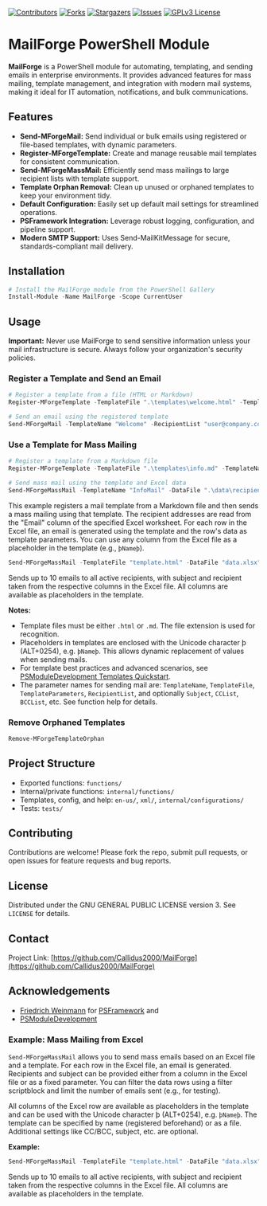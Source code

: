 ﻿<!-- PROJECT SHIELDS -->
[![Contributors](https://img.shields.io/github/contributors/Callidus2000/MailForge.svg?style=for-the-badge)](https://github.com/Callidus2000/MailForge/graphs/contributors)
[![Forks](https://img.shields.io/github/forks/Callidus2000/MailForge.svg?style=for-the-badge)](https://github.com/Callidus2000/MailForge/network/members)
[![Stargazers](https://img.shields.io/github/stars/Callidus2000/MailForge.svg?style=for-the-badge)](https://github.com/Callidus2000/MailForge/stargazers)
[![Issues](https://img.shields.io/github/issues/Callidus2000/MailForge.svg?style=for-the-badge)](https://github.com/Callidus2000/MailForge/issues)
[![GPLv3 License](https://img.shields.io/github/license/Callidus2000/MailForge.svg?style=for-the-badge)](https://github.com/Callidus2000/MailForge/blob/master/LICENSE)

# MailForge PowerShell Module

**MailForge** is a PowerShell module for automating, templating, and sending emails in enterprise environments. It provides advanced features for mass mailing, template management, and integration with modern mail systems, making it ideal for IT automation, notifications, and bulk communications.

## Features

- **Send-MForgeMail:** Send individual or bulk emails using registered or file-based templates, with dynamic parameters.
- **Register-MForgeTemplate:** Create and manage reusable mail templates for consistent communication.
- **Send-MForgeMassMail:** Efficiently send mass mailings to large recipient lists with template support.
- **Template Orphan Removal:** Clean up unused or orphaned templates to keep your environment tidy.
- **Default Configuration:** Easily set up default mail settings for streamlined operations.
- **PSFramework Integration:** Leverage robust logging, configuration, and pipeline support.
- **Modern SMTP Support:** Uses Send-MailKitMessage for secure, standards-compliant mail delivery.

## Installation

```powershell
# Install the MailForge module from the PowerShell Gallery
Install-Module -Name MailForge -Scope CurrentUser
```

## Usage

**Important:**
Never use MailForge to send sensitive information unless your mail infrastructure is secure. Always follow your organization's security policies.



### Register a Template and Send an Email

```powershell
# Register a template from a file (HTML or Markdown)
Register-MForgeTemplate -TemplateFile ".\templates\welcome.html" -TemplateName "Welcome"

# Send an email using the registered template
Send-MForgeMail -TemplateName "Welcome" -RecipientList "user@company.com" -TemplateParameters @{ Name = "Max Mustermann" }
```


### Use a Template for Mass Mailing

```powershell
# Register a template from a Markdown file
Register-MForgeTemplate -TemplateFile ".\templates\info.md" -TemplateName "InfoMail"

# Send mass mail using the template and Excel data
Send-MForgeMassMail -TemplateName "InfoMail" -DataFile ".\data\recipients.xlsx" -WorksheetName "Sheet1" -MailToColumn "Email"
```

This example registers a mail template from a Markdown file and then sends a mass mailing using that template. The recipient addresses are read from the "Email" column of the specified Excel worksheet. For each row in the Excel file, an email is generated using the template and the row's data as template parameters. You can use any column from the Excel file as a placeholder in the template (e.g., `þNameþ`).

```powershell
Send-MForgeMassMail -TemplateFile "template.html" -DataFile "data.xlsx" -WorksheetName "Sheet1" -MailToColumn "Email" -SubjectColumn "BetSubjectreff" -Limit 10 -Filter { $_.Status -eq 'Active' }
```

Sends up to 10 emails to all active recipients, with subject and recipient taken from the respective columns in the Excel file. All columns are available as placeholders in the template.

**Notes:**
- Template files must be either `.html` or `.md`. The file extension is used for recognition.
- Placeholders in templates are enclosed with the Unicode character þ (ALT+0254), e.g. `þNameþ`. This allows dynamic replacement of values when sending mails.
- For template best practices and advanced scenarios, see [PSModuleDevelopment Templates Quickstart](https://psframework.org/docs/quickstart/PSModuleDevelopment/templates-new).
- The parameter names for sending mail are: `TemplateName`, `TemplateFile`, `TemplateParameters`, `RecipientList`, and optionally `Subject`, `CCList`, `BCCList`, etc. See function help for details.

### Remove Orphaned Templates

```powershell
Remove-MForgeTemplateOrphan
```

## Project Structure

- Exported functions: `functions/`
- Internal/private functions: `internal/functions/`
- Templates, config, and help: `en-us/`, `xml/`, `internal/configurations/`
- Tests: `tests/`

## Contributing

Contributions are welcome! Please fork the repo, submit pull requests, or open issues for feature requests and bug reports.

## License

Distributed under the GNU GENERAL PUBLIC LICENSE version 3. See `LICENSE` for details.

## Contact

Project Link: [https://github.com/Callidus2000/MailForge](https://github.com/Callidus2000/MailForge)


## Acknowledgements

- [Friedrich Weinmann](https://github.com/FriedrichWeinmann) for [PSFramework](https://github.com/PowershellFrameworkCollective/psframework) and
- [PSModuleDevelopment](https://github.com/PowershellFrameworkCollective/PSModuleDevelopment)
### Example: Mass Mailing from Excel

`Send-MForgeMassMail` allows you to send mass emails based on an Excel file and a template. For each row in the Excel file, an email is generated. Recipients and subject can be provided either from a column in the Excel file or as a fixed parameter. You can filter the data rows using a filter scriptblock and limit the number of emails sent (e.g., for testing).

All columns of the Excel row are available as placeholders in the template and can be used with the Unicode character þ (ALT+0254), e.g. `þNameþ`. The template can be specified by name (registered beforehand) or as a file. Additional settings like CC/BCC, subject, etc. are optional.

**Example:**

```powershell
Send-MForgeMassMail -TemplateFile "template.html" -DataFile "data.xlsx" -WorksheetName "Sheet1" -MailToColumn "Email" -SubjectColumn "Subject" -Limit 10 -Filter { $_.Status -eq 'Active' }
```

Sends up to 10 emails to all active recipients, with subject and recipient taken from the respective columns in the Excel file. All columns are available as placeholders in the template.
